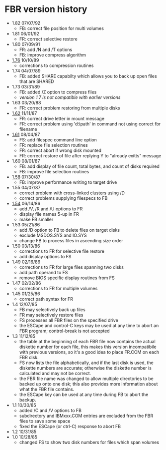# FBR version history

- 1.82 07/07/92
  - FB: correct file position for multi volumes
- 1.81 06/01/92
  - FR: correct selective restore
- 1.80 07/09/91
  - FR: add /N and /T options
  - FB: improve compress algorithm
- [1.76](1.76) 10/10/89
  - corrections to compression routines
- 1.74 04/07/89
  - FB: added SHARE capabilty which allows you to back up open files that are SHARED
- 1.73 03/31/89
  - FB: added /Z option to compress files
  - *version 1.7 is not compatible with earlier versions*
- 1.63 03/20/88
  - FR: correct problem restoring from multiple disks
- [1.62](1.62) 11/11/87
  - FR: correct drive letter in mount message
  - FR: correct problem using 'd:\path' in command not using correct fbr filename
- [1.61](1.61) 08/04/87
  - FS: add filespec command line option
  - FR: replace file selection routines
  - FR: correct abort if wrong disk mounted
  - FR: correct restore of file after replying Y to "already exitts" message
- 1.60 08/01/87
  - FB: add display of file count, total bytes, and count of disks required
  - FB: improve file selection routines
- [1.58](1.58) 07/30/87
  - FB: improve performance writing to target drive
- 1.55 04/07/87
  - correct problem with cross-linked clusters using /D
  - correct problems supplying filespecs to FB
- [1.54](1.54) 06/14/86
  - add /V, /R and /U options to FR
  - display file names 5-up in FR
  - make FB smaller
- 1.53 05/21/86
  - add /D option to FB to delete files on target disks
  - exclude MSDOS.SYS and IO.SYS
  - change FB to process files in ascending size order
- 1.50 03/13/86
  - corrections to FR for selective file restore
  - add display options to FS
- 1.49 02/16/86
  - corrections to FR for large files spanning two disks
  - add path operand to FS
  - remove BIOS specific display routines from FS
- 1.47 02/02/86
  - corrections to FR for multiple volumes
- 1.45 01/25/86
  - correct path syntax for FR
- 1.4 12/07/85
  - FB may selectively back up files
  - FR may selectively restore files
  - FS processes all FBR files on the specified drive
  - the ESCape and control-C keys may be used at any time to abort an FBR program; control-break is not accepted
- 1.3 11/12/85
  - the table at the beginning of each FBR file now contains the actual diskette number for each file, this makes this version incompatibile with previous versions, so it's a good idea to place FR.COM on each FBR disk.
  - FS now lists the file alphabetically, and if the last disk is used, the diskette numbers are accurate; otherwise the diskette number is calculated and may not be correct.
  - the FBR file name was changed to allow multiple directories to be backed up onto one disk; this also provides more information about what the FBR file contains.
  - the ESCape key can be used at any time during FB to abort the backup.
- 1.1 10/30/85
  - added /C and /V options to FB
  - subdirectory and IBMxxx.COM entries are excluded from the FBR files to save some space
  - fixed the ESCape (or ctrl-C) response to abort FB
- 1.2 10/31/85
- 1.0 10/28/85
  - changed FS to show two disk numbers for files which span volumes
